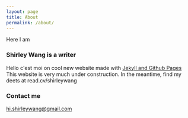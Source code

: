 ```yaml
---
layout: page
title: About
permalink: /about/
---
```


Here I am

### Shirley Wang is a writer

Hello c'est moi on cool new website made with [Jekyll and Github Pages](http://www.smashingmagazine.com/2014/08/01/build-blog-jekyll-github-pages/) This website is very much under construction. In the meantime, find my deets at read.cv/shirleywang

### Contact me

[hi.shirleywang@gmail.com](mailto:hi.shirleywang@gmail.com)

